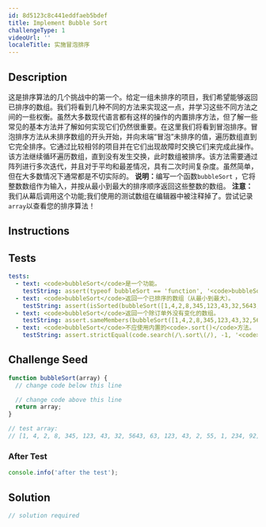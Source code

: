 ```yaml
---
id: 8d5123c8c441eddfaeb5bdef
title: Implement Bubble Sort
challengeType: 1
videoUrl: ''
localeTitle: 实施冒泡排序
---
```


## Description
<section id="description">这是排序算法的几个挑战中的第一个。给定一组未排序的项目，我们希望能够返回已排序的数组。我们将看到几种不同的方法来实现这一点，并学习这些不同方法之间的一些权衡。虽然大多数现代语言都有这样的操作的内置排序方法，但了解一些常见的基本方法并了解如何实现它们仍然很重要。在这里我们将看到冒泡排序。冒泡排序方法从未排序数组的开头开始，并向末端“冒泡”未排序的值，遍历数组直到它完全排序。它通过比较相邻的项目并在它们出现故障时交换它们来完成此操作。该方法继续循环遍历数组，直到没有发生交换，此时数组被排序。该方法需要通过阵列进行多次迭代，并且对于平均和最差情况，具有二次时间复杂度。虽然简单，但在大多数情况下通常都是不切实际的。 <strong>说明：</strong>编写一个函数<code>bubbleSort</code> ，它将整数数组作为输入，并按从最小到最大的排序顺序返回这些整数的数组。 <strong>注意：</strong> <br>我们从幕后调用这个功能;我们使用的测试数组在编辑器中被注释掉了。尝试记录<code>array</code>以查看您的排序算法！ </section>

## Instructions
<section id="instructions">
</section>

## Tests
<section id='tests'>

```yml
tests:
  - text: <code>bubbleSort</code>是一个功能。
    testString: assert(typeof bubbleSort == 'function', '<code>bubbleSort</code> is a function.');
  - text: <code>bubbleSort</code>返回一个已排序的数组（从最小到最大）。
    testString: assert(isSorted(bubbleSort([1,4,2,8,345,123,43,32,5643,63,123,43,2,55,1,234,92])), '<code>bubbleSort</code> returns a sorted array (least to greatest).');
  - text: <code>bubbleSort</code>返回一个除订单外没有变化的数组。
    testString: assert.sameMembers(bubbleSort([1,4,2,8,345,123,43,32,5643,63,123,43,2,55,1,234,92]), [1,4,2,8,345,123,43,32,5643,63,123,43,2,55,1,234,92], '<code>bubbleSort</code> returns an array that is unchanged except for order.');
  - text: <code>bubbleSort</code>不应使用内置的<code>.sort()</code>方法。
    testString: assert.strictEqual(code.search(/\.sort\(/), -1, '<code>bubbleSort</code> should not use the built-in <code>.sort()</code> method.');

```

</section>

## Challenge Seed
<section id='challengeSeed'>

<div id='js-seed'>

```js
function bubbleSort(array) {
  // change code below this line

  // change code above this line
  return array;
}

// test array:
// [1, 4, 2, 8, 345, 123, 43, 32, 5643, 63, 123, 43, 2, 55, 1, 234, 92]

```

</div>


### After Test
<div id='js-teardown'>

```js
console.info('after the test');
```

</div>

</section>

## Solution
<section id='solution'>

```js
// solution required
```
</section>

